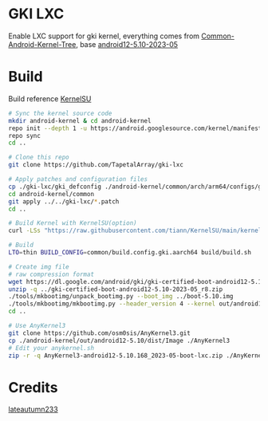 # GKI LXC

Enable LXC support for gki kernel, everything comes from [Common-Android-Kernel-Tree](https://github.com/lateautumn233/Common-Android-Kernel-Tree), base [android12-5.10-2023-05](https://source.android.com/docs/core/architecture/kernel/gki-android12-5_10-release-builds#may-2023-releases)

# Build

Build reference [KernelSU](https://kernelsu.org/guide/how-to-build.html)
```bash
# Sync the kernel source code
mkdir android-kernel & cd android-kernel
repo init --depth 1 -u https://android.googlesource.com/kernel/manifest -b common-android12-5.10-2023-05
repo sync
cd ..

# Clone this repo
git clone https://github.com/TapetalArray/gki-lxc

# Apply patches and configuration files
cp ./gki-lxc/gki_defconfig ./android-kernel/common/arch/arm64/configs/gki_defconfig
cd android-kernel/common
git apply ../../gki-lxc/*.patch
cd ..

# Build Kernel with KernelSU(option)
curl -LSs "https://raw.githubusercontent.com/tiann/KernelSU/main/kernel/setup.sh" | bash -

# Build
LTO=thin BUILD_CONFIG=common/build.config.gki.aarch64 build/build.sh

# Create img file
# raw compression format
wget https://dl.google.com/android/gki/gki-certified-boot-android12-5.10-2023-05_r8.zip -P ..
unzip -q ../gki-certified-boot-android12-5.10-2023-05_r8.zip
./tools/mkbootimg/unpack_bootimg.py --boot_img ../boot-5.10.img
./tools/mkbootimg/mkbootimg.py --header_version 4 --kernel out/android12-5.10/dist/Image --ramdisk out/ramdisk --os_version 12.0.0 --os_patch_level 2023-11 -o ../android12-5.10.168_2023-05-boot-lxc.img
cd ..

# Use AnyKernel3
git clone https://github.com/osm0sis/AnyKernel3.git
cp ./android-kernel/out/android12-5.10/dist/Image ./AnyKernel3
# Edit your anykernel.sh
zip -r -q AnyKernel3-android12-5.10.168_2023-05-boot-lxc.zip ./AnyKernel3
```

# Credits

[lateautumn233](https://github.com/lateautumn233)